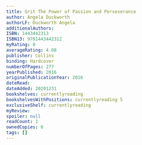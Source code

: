 ```yaml
---
title: Grit The Power of Passion and Perseverance
author: Angela Duckworth
authorLF: Duckworth Angela
additionalAuthors: 
ISBN: 1443442313
ISBN13: 9781443442312
myRating: 0
averageRating: 4.08
publisher: Collins
binding: Hardcover
numberOfPages: 277
yearPublished: 2016
originalPublicationYear: 2016
dateRead: 
dateAdded: 20201231
bookshelves: currentlyreading
bookshelvesWithPositions: currentlyreading 5
exclusiveShelf: currentlyreading
myReview: 
spoiler: null
readCount: 1
ownedCopies: 0
tags: []
---
```


